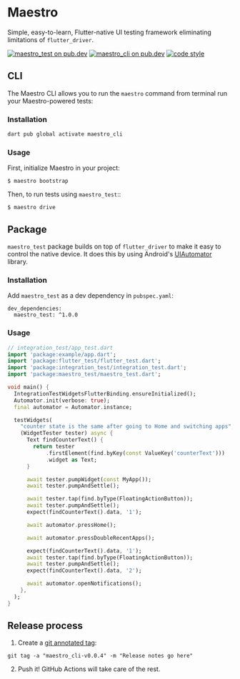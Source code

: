 # Maestro

Simple, easy-to-learn, Flutter-native UI testing framework eliminating
limitations of `flutter_driver`.

[![maestro_test on pub.dev][pub_badge_test]][pub_link_test]
[![maestro_cli on pub.dev][pub_badge_cli]][pub_link_cli]
[![code style][pub_badge_style]][pub_badge_link]

## CLI

The Maestro CLI allows you to run the `maestro` command from terminal run your
Maestro-powered tests:

### Installation

```bash
dart pub global activate maestro_cli
```

### Usage

First, initialize Maestro in your project:

```
$ maestro bootstrap
```

Then, to run tests using `maestro_test`::

```
$ maestro drive
```

## Package

`maestro_test` package builds on top of `flutter_driver` to make it easy to
control the native device. It does this by using Android's
[UIAutomator][ui_automator] library.

### Installation

Add `maestro_test` as a dev dependency in `pubspec.yaml`:

```
dev_dependencies:
  maestro_test: ^1.0.0
```

### Usage

```dart
// integration_test/app_test.dart
import 'package:example/app.dart';
import 'package:flutter_test/flutter_test.dart';
import 'package:integration_test/integration_test.dart';
import 'package:maestro_test/maestro_test.dart';

void main() {
  IntegrationTestWidgetsFlutterBinding.ensureInitialized();
  Automator.init(verbose: true);
  final automator = Automator.instance;

  testWidgets(
    "counter state is the same after going to Home and switching apps",
    (WidgetTester tester) async {
      Text findCounterText() {
        return tester
            .firstElement(find.byKey(const ValueKey('counterText')))
            .widget as Text;
      }

      await tester.pumpWidget(const MyApp());
      await tester.pumpAndSettle();

      await tester.tap(find.byType(FloatingActionButton));
      await tester.pumpAndSettle();
      expect(findCounterText().data, '1');

      await automator.pressHome();

      await automator.pressDoubleRecentApps();

      expect(findCounterText().data, '1');
      await tester.tap(find.byType(FloatingActionButton));
      await tester.pumpAndSettle();
      expect(findCounterText().data, '2');

      await automator.openNotifications();
    },
  );
}

```

## Release process

1. Create a [git annotated tag][annotated_tag]:

```
git tag -a "maestro_cli-v0.0.4" -m "Release notes go here"
```

2. Push it! GitHub Actions will take care of the rest.

[pub_badge_test]: https://img.shields.io/pub/v/maestro_test?label=maestro_test
[pub_link_test]: https://pub.dartlang.org/packages/maestro_test
[pub_badge_cli]: https://img.shields.io/pub/v/maestro_cli?label=maestro_cli
[pub_badge_style]: https://img.shields.io/badge/style-leancode__lint-black
[pub_badge_link]: https://pub.dartlang.org/packages/leancode_lint
[pub_link_cli]: https://pub.dartlang.org/packages/maestro_cli
[ui_automator]: https://developer.android.com/training/testing/other-components/ui-automator
[annotated_tag]: https://git-scm.com/book/en/v2/Git-Basics-Tagging#_annotated_tags

